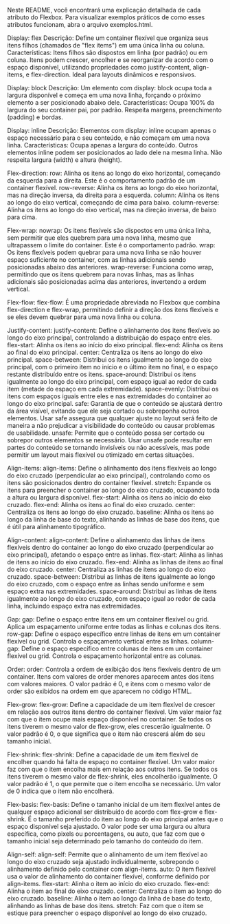 Neste README, você encontrará uma explicação detalhada de cada atributo do Flexbox. Para visualizar exemplos práticos de como esses atributos funcionam, abra o arquivo exemplos.html.


Display: flex
Descrição: Define um container flexível que organiza seus itens filhos (chamados de "flex items") em uma única linha ou coluna.
Características:
Itens filhos são dispostos em linha (por padrão) ou em coluna.
Itens podem crescer, encolher e se reorganizar de acordo com o espaço disponível, utilizando propriedades como justify-content, align-items, e flex-direction.
Ideal para layouts dinâmicos e responsivos.

Display: block
Descrição: Um elemento com display: block ocupa toda a largura disponível e começa em uma nova linha, forçando o próximo elemento a ser posicionado abaixo dele.
Características:
Ocupa 100% da largura do seu container pai, por padrão.
Respeita margens, preenchimento (padding) e bordas.

Display: inline
Descrição: Elementos com display: inline ocupam apenas o espaço necessário para o seu conteúdo, e não começam em uma nova linha.
Características:
Ocupa apenas a largura do conteúdo.
Outros elementos inline podem ser posicionados ao lado dele na mesma linha.
Não respeita largura (width) e altura (height).

Flex-direction: 
row: Alinha os itens ao longo do eixo horizontal, começando da esquerda para a direita. Este é o comportamento padrão de um container flexível.
row-reverse: Alinha os itens ao longo do eixo horizontal, mas na direção inversa, da direita para a esquerda.
column: Alinha os itens ao longo do eixo vertical, começando de cima para baixo.
column-reverse: Alinha os itens ao longo do eixo vertical, mas na direção inversa, de baixo para cima.

Flex-wrap:
nowrap: Os itens flexíveis são dispostos em uma única linha, sem permitir que eles quebrem para uma nova linha, mesmo que ultrapassem o limite do container. Este é o comportamento padrão.
wrap: Os itens flexíveis podem quebrar para uma nova linha se não houver espaço suficiente no container, com as linhas adicionais sendo posicionadas abaixo das anteriores.
wrap-reverse: Funciona como wrap, permitindo que os itens quebrem para novas linhas, mas as linhas adicionais são posicionadas acima das anteriores, invertendo a ordem vertical.

Flex-flow:
flex-flow: É uma propriedade abreviada no Flexbox que combina flex-direction e flex-wrap, permitindo definir a direção dos itens flexíveis e se eles devem quebrar para uma nova linha ou coluna.

Justify-content:
justify-content: Define o alinhamento dos itens flexíveis ao longo do eixo principal, controlando a distribuição do espaço entre eles.
flex-start: Alinha os itens ao início do eixo principal.
flex-end: Alinha os itens ao final do eixo principal.
center: Centraliza os itens ao longo do eixo principal.
space-between: Distribui os itens igualmente ao longo do eixo principal, com o primeiro item no início e o último item no final, e o espaço restante distribuído entre os itens.
space-around: Distribui os itens igualmente ao longo do eixo principal, com espaço igual ao redor de cada item (metade do espaço em cada extremidade).
space-evenly: Distribui os itens com espaços iguais entre eles e nas extremidades do container ao longo do eixo principal.
safe: Garantia de que o conteúdo se ajustará dentro da área visível, evitando que ele seja cortado ou sobreponha outros elementos. Usar safe assegura que qualquer ajuste no layout será feito de maneira a não prejudicar a visibilidade do conteúdo ou causar problemas de usabilidade.
unsafe: Permite que o conteúdo possa ser cortado ou sobrepor outros elementos se necessário. Usar unsafe pode resultar em partes do conteúdo se tornando invisíveis ou não acessíveis, mas pode permitir um layout mais flexível ou otimizado em certas situações.

Align-items:
align-items: Define o alinhamento dos itens flexíveis ao longo do eixo cruzado (perpendicular ao eixo principal), controlando como os itens são posicionados dentro do container flexível.
stretch: Expande os itens para preencher o container ao longo do eixo cruzado, ocupando toda a altura ou largura disponível.
flex-start: Alinha os itens ao início do eixo cruzado.
flex-end: Alinha os itens ao final do eixo cruzado.
center: Centraliza os itens ao longo do eixo cruzado.
baseline: Alinha os itens ao longo da linha de base do texto, alinhando as linhas de base dos itens, que é útil para alinhamento tipográfico.

Align-content:
align-content: Define o alinhamento das linhas de itens flexíveis dentro do container ao longo do eixo cruzado (perpendicular ao eixo principal), afetando o espaço entre as linhas.
flex-start: Alinha as linhas de itens ao início do eixo cruzado.
flex-end: Alinha as linhas de itens ao final do eixo cruzado.
center: Centraliza as linhas de itens ao longo do eixo cruzado.
space-between: Distribui as linhas de itens igualmente ao longo do eixo cruzado, com o espaço entre as linhas sendo uniforme e sem espaço extra nas extremidades.
space-around: Distribui as linhas de itens igualmente ao longo do eixo cruzado, com espaço igual ao redor de cada linha, incluindo espaço extra nas extremidades.

Gap:
gap: Define o espaço entre itens em um container flexível ou grid. Aplica um espaçamento uniforme entre todas as linhas e colunas dos itens.
row-gap: Define o espaço específico entre linhas de itens em um container flexível ou grid. Controla o espaçamento vertical entre as linhas.
column-gap: Define o espaço específico entre colunas de itens em um container flexível ou grid. Controla o espaçamento horizontal entre as colunas.

Order:
order: Controla a ordem de exibição dos itens flexíveis dentro de um container. Itens com valores de order menores aparecem antes dos itens com valores maiores. O valor padrão é 0, e itens com o mesmo valor de order são exibidos na ordem em que aparecem no código HTML.

Flex-grow:
flex-grow: Define a capacidade de um item flexível de crescer em relação aos outros itens dentro do container flexível. Um valor maior faz com que o item ocupe mais espaço disponível no container. Se todos os itens tiverem o mesmo valor de flex-grow, eles crescerão igualmente. O valor padrão é 0, o que significa que o item não crescerá além do seu tamanho inicial.

Flex-shrink:
flex-shrink: Define a capacidade de um item flexível de encolher quando há falta de espaço no container flexível. Um valor maior faz com que o item encolha mais em relação aos outros itens. Se todos os itens tiverem o mesmo valor de flex-shrink, eles encolherão igualmente. O valor padrão é 1, o que permite que o item encolha se necessário. Um valor de 0 indica que o item não encolherá.

Flex-basis:
flex-basis: Define o tamanho inicial de um item flexível antes de qualquer espaço adicional ser distribuído de acordo com flex-grow e flex-shrink. É o tamanho preferido do item ao longo do eixo principal antes que o espaço disponível seja ajustado. O valor pode ser uma largura ou altura específica, como pixels ou porcentagens, ou auto, que faz com que o tamanho inicial seja determinado pelo tamanho do conteúdo do item.

Align-self:
align-self: Permite que o alinhamento de um item flexível ao longo do eixo cruzado seja ajustado individualmente, sobrepondo o alinhamento definido pelo container com align-items.
auto: O item flexível usa o valor de alinhamento do container flexível, conforme definido por align-items.
flex-start: Alinha o item ao início do eixo cruzado.
flex-end: Alinha o item ao final do eixo cruzado.
center: Centraliza o item ao longo do eixo cruzado.
baseline: Alinha o item ao longo da linha de base do texto, alinhando as linhas de base dos itens.
stretch: Faz com que o item se estique para preencher o espaço disponível ao longo do eixo cruzado.
